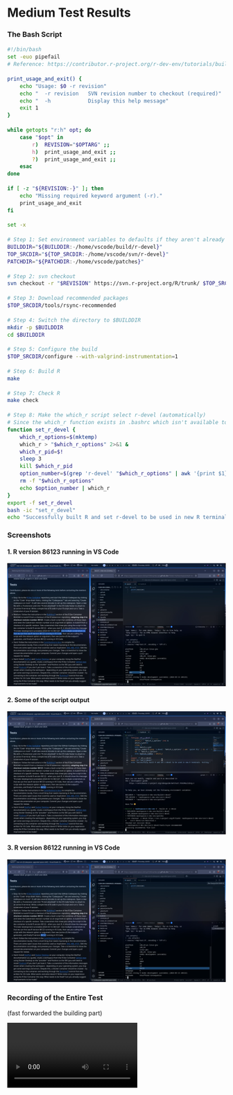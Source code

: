 # Medium Test Results

### The Bash Script

```bash
#!/bin/bash
set -euo pipefail
# Reference: https://contributor.r-project.org/r-dev-env/tutorials/building_r/

print_usage_and_exit() {
    echo "Usage: $0 -r revision"
    echo "  -r revision   SVN revision number to checkout (required)"
    echo "  -h            Display this help message"
    exit 1
}

while getopts "r:h" opt; do
    case "$opt" in
        r)  REVISION="$OPTARG" ;;
        h)  print_usage_and_exit ;;
        ?)  print_usage_and_exit ;;
    esac
done

if [ -z "${REVISION:-}" ]; then
    echo "Missing required keyword argument (-r)."
    print_usage_and_exit
fi

set -x

# Step 1: Set environment variables to defaults if they aren't already set for whichever reason
BUILDDIR="${BUILDDIR:-/home/vscode/build/r-devel}"
TOP_SRCDIR="${TOP_SRCDIR:-/home/vscode/svn/r-devel}"
PATCHDIR="${PATCHDIR:-/home/vscode/patches}"

# Step 2: svn checkout
svn checkout -r "$REVISION" https://svn.r-project.org/R/trunk/ $TOP_SRCDIR

# Step 3: Download recommended packages
$TOP_SRCDIR/tools/rsync-recommended

# Step 4: Switch the directory to $BUILDDIR
mkdir -p $BUILDDIR
cd $BUILDDIR

# Step 5: Configure the build
$TOP_SRCDIR/configure --with-valgrind-instrumentation=1

# Step 6: Build R
make

# Step 7: Check R
make check

# Step 8: Make the which_r script select r-devel (automatically)
# Since the which_r function exists in .bashrc which isn't available to scripts by default, I resort to the below workaround:
function set_r_devel {
    which_r_options=$(mktemp)
    which_r > "$which_r_options" 2>&1 &
    which_r_pid=$!
    sleep 3
    kill $which_r_pid
    option_number=$(grep 'r-devel' "$which_r_options" | awk '{print $1}' | tr -d '.')
    rm -f "$which_r_options"
    echo $option_number | which_r
}
export -f set_r_devel
bash -ic "set_r_devel"
echo "Successfully built R and set r-devel to be used in new R terminals. Exiting."

```

### Screenshots

#### 1. R version 86123 running in VS Code

![image](screenshots/1.png)


#### 2. Some of the script output

![image](screenshots/2.png)



#### 3. R version 86122 running in VS Code

![image](screenshots/3.png)


### Recording of the Entire Test

(fast forwarded the building part)

![screen_recording](screenshots/0.mp4)
